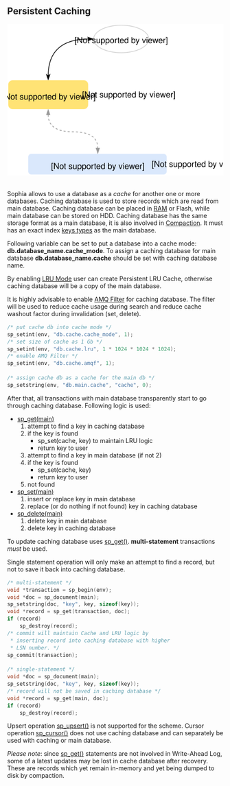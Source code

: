 
Persistent Caching
------------------

<center>
<img src="cache.svg"></img>
</center>

<br>

Sophia allows to use a database as a *cache* for
another one or more databases. Caching database is used to store records
which are read from main database. Caching database can be placed in [RAM](ram.md) or
Flash, while main database can be stored on HDD. Caching database has the same storage
format as a main database, it is also involved in [Compaction](compaction.md).
It must has an exact index [keys types](database.md) as the main database.

Following variable can be set to put a database into a cache mode:
**db.database_name.cache_mode**. To assign a caching database for main database
**db.database_name.cache** should be set with caching database name.

By enabling [LRU Mode](lru.md) user can create Persistent LRU Cache, otherwise
caching database will be a copy of the main database.

It is highly advisable to enable [AMQ Filter](amqf.md) for caching database.
The filter will be used to reduce cache usage during search and reduce cache washout factor
during invalidation (set, delete).

```C
/* put cache db into cache mode */
sp_setint(env, "db.cache.cache_mode", 1);
/* set size of cache as 1 Gb */
sp_setint(env, "db.cache.lru", 1 * 1024 * 1024 * 1024);
/* enable AMQ Filter */
sp_setint(env, "db.cache.amqf", 1);

/* assign cache db as a cache for the main db */
sp_setstring(env, "db.main.cache", "cache", 0);
```

After that, all transactions with main database transparently start to go
through caching database. Following logic is used:

* [sp\_get(main)](../api/sp_get.md)
	1. attempt to find a key in caching database
	2. if the key is found
		* sp_set(cache, key) to maintain LRU logic
		* return key to user
	3. attempt to find a key in main database (if not 2)
	4. if the key is found
		* sp_set(cache, key)
		* return key to user
	5. not found
* [sp\_set(main)](../api/sp_set.md)
	1. insert or replace key in main database
	2. replace (or do nothing if not found) key in caching database
* [sp\_delete(main)](../api/sp_delete.md)
	1. delete key in main database
	2. delete key in caching database


To update caching database uses [sp\_get()](../api/sp_get.md).
**multi-statement** transactions *must* be used.

Single statement operation will only make an attempt to find a record, but not
to save it back into caching database.

```C
/* multi-statement */
void *transaction = sp_begin(env);
void *doc = sp_document(main);
sp_setstring(doc, "key", key, sizeof(key));
void *record = sp_get(transaction, doc);
if (record)
	sp_destroy(record);
/* commit will maintain Cache and LRU logic by
 * inserting record into caching database with higher
 * LSN number. */
sp_commit(transaction);

/* single-statement */
void *doc = sp_document(main);
sp_setstring(doc, "key", key, sizeof(key));
/* record will not be saved in caching database */
void *record = sp_get(main, doc);
if (record)
	sp_destroy(record);
```

Upsert operation [sp\_upsert()](../api/sp_upsert.md) is not supported for the scheme.
Cursor operation [sp\_cursor()](../api/sp_cursor.md) does not use caching database and
can separately be used with caching or main database.

*Please note*: since [sp\_get()](../api/sp_get.md) statements are not involved in Write-Ahead Log,
some of a latest updates may be lost in cache database after recovery. These are records
which yet remain in-memory and yet being dumped to disk by compaction.
